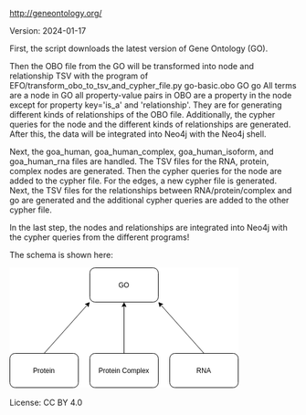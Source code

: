http://geneontology.org/

Version: 2024-01-17

First, the script downloads the latest version of Gene Ontology (GO).

Then the OBO file from the GO will be transformed into node and relationship TSV with the program of EFO/transform_obo_to_tsv_and_cypher_file.py go-basic.obo GO go
All terms are a node in GO all property-value pairs in OBO are a property in the node except for property key='is_a' and 'relationship'. They are for generating different kinds of relationships of the OBO file.
Additionally, the cypher queries for the node and the different kinds of relationships are generated. After this, the data will be integrated into Neo4j with the Neo4j shell.

Next, the goa_human, goa_human_complex, goa_human_isoform, and goa_human_rna files are handled. The TSV files for the RNA, protein, complex nodes are generated. 
Then the cypher queries for the node are added to the cypher file. For the edges, a new cypher file is generated.
Next, the TSV files for the relationships between RNA/protein/complex and go are generated and the additional cypher queries are added to the other cypher file.

In the last step, the nodes and relationships are integrated into Neo4j with the cypher queries from the different programs!


The schema is shown here:

![er_diagram](go.png)

License: CC BY 4.0